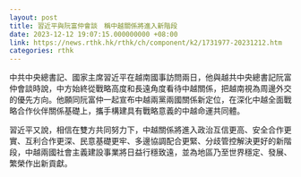 ```yaml
---
layout: post
title: 習近平與阮富仲會談　稱中越關係將進入新階段
date: 2023-12-12 19:07:15.000000000 +08:00
link: https://news.rthk.hk/rthk/ch/component/k2/1731977-20231212.htm
categories: rthk
---
```


中共中央總書記、國家主席習近平在越南國事訪問兩日，他與越共中央總書記阮富仲會談時說，中方始終從戰略高度和長遠角度看待中越關係，把越南視為周邊外交的優先方向。他願同阮富仲一起宣布中越兩黨兩國關係新定位，在深化中越全面戰略合作伙伴關係基礎上，攜手構建具有戰略意義的中越命運共同體。

習近平又說，相信在雙方共同努力下，中越關係將進入政治互信更高、安全合作更實、互利合作更深、民意基礎更牢、多邊協調配合更緊、分歧管控解決更好的新階段，中越兩國社會主義建設事業將日益行穩致遠，並為地區乃至世界穩定、發展、繁榮作出新貢獻。
